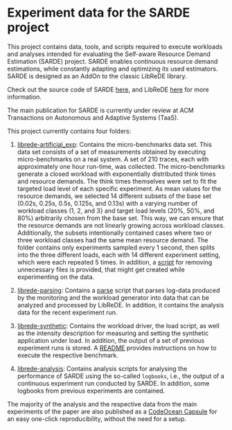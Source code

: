 # Experiment data for the SARDE project

This project contains data, tools, and scripts required to execute workloads and analyses intended for evaluating the Self-aware Resource Demand Estimation (SARDE) project. 
SARDE enables continuous resource demand estimations, while constantly adapting and optimizing its used estimators.
SARDE is designed as an AddOn to the classic LibReDE library.

Check out the source code of SARDE [here](https://gitlab2.informatik.uni-wuerzburg.de/descartes/librede-rrde), and LibReDE [here](https://bitbucket.org/librede/librede/src/master/) for more information.

The main publication for SARDE is currently under review at ACM Transactions on Autonomous and Adaptive Systems (TaaS).

This project currently contains four folders:

1. [librede-artificial_exp](librede-artificial_exp/): Contains the micro-benchmarks data set. 
This data set consists of a set of measurements obtained by executing micro-benchmarks on a real system. 
A set of 210 traces, each with approximately one hour run-time, was collected. 
The micro-benchmarks generate a closed workload with exponentially distributed think times and resource demands. 
The think times themselves were set to fit the targeted load level of each specific experiment. 
As mean values for the resource demands, we selected 14 different subsets of the base set (0.02s, 0.25s, 0.5s, 0.125s, and 0.13s) with a varying number of workload classes (1, 2, and 3} and target load levels (20%, 50%, and 80%) arbitrarily chosen from the base set. 
This way, we can ensure that the resource demands are not linearly growing across workload classes. 
Additionally, the subsets intentionally contained cases where two or three workload classes had the same mean resource demand.
The folder contains only experiments sampled every 1 second, then splits into the three different loads, each with 14 different experiment setting, which were each repeated 5 times.
In addition, a [script](librede-artificial_exp/remove_unnnecessary.py) for removing unnecessary files is provided, that might get created while experimenting on the data.

2. [librede-parsing](librede-parsing/): Contains a [parse](librede-parsing/parse.py) script that parses log-data produced by the monitoring and the workload generator into data that can be analyzed and processed by LibReDE. 
In addition, it contains the analysis data for the recent experiment run.

3. [librede-synthetic](librede-synthetic/): Contains the workload driver, the load script, as well as the intensity description for measuring and setting the synthetic application under load. 
In addition, the output of a set of previous experiment runs is stored. A [README](librede-synthetic/how%20to%20run.md) provides instructions on how to execute the respective benchmark.

4. [librede-analysis](librede-analysis/): Contains analysis scripts for analysing the performance of SARDE using the so-called `logbooks`, i.e., the output of a continuous experiment run conducted by SARDE.
In addition, some logbooks from previous experiments are contained. 

The majority of the analysis and the respective data from the main experiments of the paper are also published as a [CodeOcean Capsule](https://doi.org/10.24433/CO.8429465.v1) for an easy one-click reproducibility, without the need for a setup.